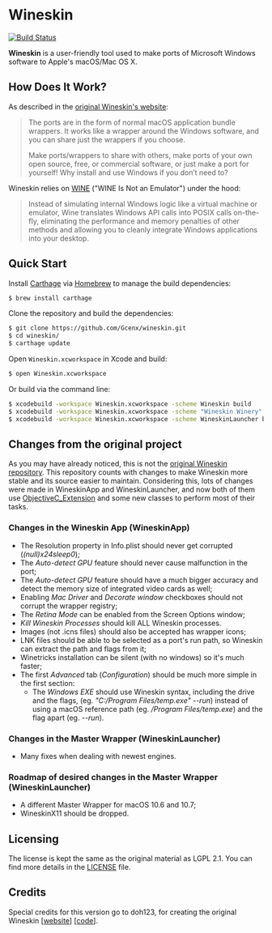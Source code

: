 # Wineskin

[![Build Status](https://travis-ci.org/vitor251093/wineskin.svg?branch=master)](https://travis-ci.org/vitor251093/wineskin)

**Wineskin** is a user-friendly tool used to make ports of Microsoft Windows software to Apple's macOS/Mac OS X.

## How Does It Work?

As described in the [original Wineskin's website](http://wineskin.urgesoftware.com/):

> The ports are in the form of normal macOS application bundle wrappers.
> It works like a wrapper around the Windows software, and you can share just the wrappers if you choose.
> 
> Make ports/wrappers to share with others, make ports of your own open source, free, or commercial software, or just make a port for yourself!
> Why install and use Windows if you don’t need to?

Wineskin relies on [WINE](www.winehq.org) ("WINE Is Not an Emulator") under the hood:

> Instead of simulating internal Windows logic like a virtual machine or emulator,
> Wine translates Windows API calls into POSIX calls on-the-fly,
> eliminating the performance and memory penalties of other methods
> and allowing you to cleanly integrate Windows applications into your desktop.

## Quick Start

Install [Carthage](https://github.com/Carthage/Carthage) via [Homebrew](https://brew.sh/) to manage the build dependencies:

```bash
$ brew install carthage
```

Clone the repository and build the dependencies:

```bash
$ git clone https://github.com/Gcenx/wineskin.git
$ cd wineskin/
$ carthage update
```

Open `Wineskin.xcworkspace` in Xcode and build:

```bash
$ open Wineskin.xcworkspace
```

Or build via the command line:

```bash
$ xcodebuild -workspace Wineskin.xcworkspace -scheme Wineskin build
$ xcodebuild -workspace Wineskin.xcworkspace -scheme "Wineskin Winery" build
$ xcodebuild -workspace Wineskin.xcworkspace -scheme WineskinLauncher build
```

## Changes from the original project

As you may have already noticed, this is not the [original Wineskin repository](https://sourceforge.net/p/wineskin/code/ci/master/tree/).
This repository counts with changes to make Wineskin more stable and its source easier to maintain.
Considering this, lots of changes were made in WineskinApp and WineskinLauncher, and now both of them use [ObjectiveC_Extension](https://github.com/vitor251093/ObjectiveC_Extension) and some new classes to perform most of their tasks. 

### Changes in the Wineskin App (WineskinApp)

- The Resolution property in Info.plist should never get corrupted (*(null)x24sleep0*);
- The *Auto-detect GPU* feature should never cause malfunction in the port;
- The *Auto-detect GPU* feature should have a much bigger accuracy and detect the memory size of integrated video cards as well;
- Enabling *Mac Driver* and *Decorate window* checkboxes should not corrupt the wrapper registry;
- The *Retina Mode* can be enabled from the Screen Options window;
- *Kill Wineskin Processes* should kill ALL Wineskin processes.
- Images (not .icns files) should also be accepted has wrapper icons;
- LNK files should be able to be selected as a port's run path, so Wineskin can extract the path and flags from it;
- Winetricks installation can be silent (with no windows) so it's much faster;
- The first *Advanced* tab (*Configuration*) should be much more simple in the first section:
    - The *Windows EXE* should use Wineskin syntax, including the drive and the flags, (eg. *"C:/Program Files/temp.exe" --run*) instead of using a macOS reference path (eg. */Program Files/temp.exe*) and the flag apart (eg. *--run*).

### Changes in the Master Wrapper (WineskinLauncher)

- Many fixes when dealing with newest engines.

### Roadmap of desired changes in the Master Wrapper (WineskinLauncher)

- A different Master Wrapper for macOS 10.6 and 10.7;
- WineskinX11 should be dropped.

## Licensing

The license is kept the same as the original material as LGPL 2.1.
You can find more details in the [LICENSE](LICENSE) file.

## Credits

Special credits for this version go to doh123, for creating the original Wineskin
[[website](http://wineskin.urgesoftware.com/)] [[code](https://sourceforge.net/projects/wineskin/)].
